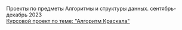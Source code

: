 Проекты по предметы Алгоритмы и структуры данных. сентябрь-декабрь 2023  
[Курсовой проект по теме: "Алгоритм Краскала"]([https://github.com/KTerminasov/ETU-Projects/tree/a1f2cbf955a23319dc579aca08155d57e5d5fb0f/Algorithms%20and%20data%20structures/Course_Work](https://github.com/KTerminasov/ETU-Projects/tree/a1f2cbf955a23319dc579aca08155d57e5d5fb0f/Algorithms%20and%20data%20structures/Course_Work#readme))
